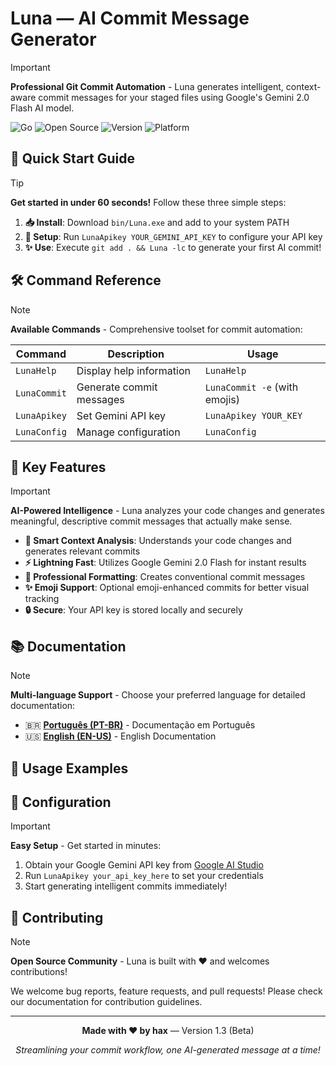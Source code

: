 
# Luna — AI Commit Message Generator

> [!IMPORTANT]
> **Professional Git Commit Automation** - Luna generates intelligent, context-aware commit messages for your staged files using Google's Gemini 2.0 Flash AI model.

![Go](https://img.shields.io/badge/Made%20with-Go-00ADD8?logo=go&logoColor=white&style=for-the-badge)
![Open Source](https://img.shields.io/badge/Open%20Source-Yes-brightgreen?style=for-the-badge&logo=github)
![Version](https://img.shields.io/badge/Version-1.3_Beta-orange?style=for-the-badge)
![Platform](https://img.shields.io/badge/Platform-Windows%20%7C%20Linux%20%7C%20macOS-blue?style=for-the-badge)

## 🚀 Quick Start Guide

> [!TIP]
> **Get started in under 60 seconds!** Follow these three simple steps:

1. **📥 Install**: Download `bin/Luna.exe` and add to your system PATH
2. **🔑 Setup**: Run `LunaApikey YOUR_GEMINI_API_KEY` to configure your API key
3. **✨ Use**: Execute `git add . && Luna -lc` to generate your first AI commit!

## 🛠️ Command Reference

> [!NOTE]
> **Available Commands** - Comprehensive toolset for commit automation:

| Command | Description | Usage |
|---------|-------------|--------|
| `LunaHelp` | Display help information | `LunaHelp` |
| `LunaCommit` | Generate commit messages | `LunaCommit -e` (with emojis) |
| `LunaApikey` | Set Gemini API key | `LunaApikey YOUR_KEY` |
| `LunaConfig` | Manage configuration | `LunaConfig` |

## 🌟 Key Features

> [!IMPORTANT]
> **AI-Powered Intelligence** - Luna analyzes your code changes and generates meaningful, descriptive commit messages that actually make sense.

- **🤖 Smart Context Analysis**: Understands your code changes and generates relevant commits
- **⚡ Lightning Fast**: Utilizes Google Gemini 2.0 Flash for instant results
- **🎯 Professional Formatting**: Creates conventional commit messages
- **✨ Emoji Support**: Optional emoji-enhanced commits for better visual tracking
- **🔒 Secure**: Your API key is stored locally and securely

## 📚 Documentation

> [!NOTE]
> **Multi-language Support** - Choose your preferred language for detailed documentation:

- 🇧🇷 **[Português (PT-BR)](docs/readme.pt-br.md)** - Documentação em Português
- 🇺🇸 **[English (EN-US)](docs/readme.en-us.md)** - English Documentation

## 🎯 Usage Examples

## 🔧 Configuration

> [!IMPORTANT]
> **Easy Setup** - Get started in minutes:

1. Obtain your Google Gemini API key from [Google AI Studio](https://makersuite.google.com/app/apikey)
2. Run `LunaApikey your_api_key_here` to set your credentials
3. Start generating intelligent commits immediately!

## 🤝 Contributing

> [!NOTE]
> **Open Source Community** - Luna is built with ❤️ and welcomes contributions!

We welcome bug reports, feature requests, and pull requests! Please check our documentation for contribution guidelines.

---

<div align="center">

**Made with ❤️ by hax** — Version 1.3 (Beta)

*Streamlining your commit workflow, one AI-generated message at a time!*

</div>
